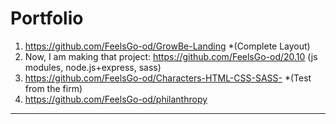# Portfolio

1. https://github.com/FeelsGo-od/GrowBe-Landing     *(Complete Layout)
2. Now, I am making that project: https://github.com/FeelsGo-od/20.10 (js modules, node.js+express, sass)
3. https://github.com/FeelsGo-od/Characters-HTML-CSS-SASS-   *(Test from the firm)
4. https://github.com/FeelsGo-od/philanthropy
---------
